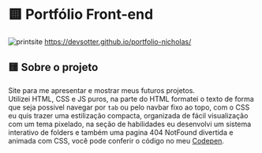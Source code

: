  
<h1>🟨 Portfólio Front-end</h1>

![printsite](https://user-images.githubusercontent.com/112256391/192150142-bac22f4f-7eb3-4a96-bad3-1da2fea293ba.png)
  https://devsotter.github.io/portfolio-nicholas/

<h2>🟨 Sobre o projeto </h2>

<p>Site para me apresentar e mostrar meus futuros projetos.<br>
Utilizei HTML, CSS e JS puros, na parte do HTML formatei o texto de forma que seja possivel navegar por <code>tab</code>
ou pelo navbar fixo ao topo, com o CSS eu quis trazer uma estilização compacta, organizada
de fácil visualização com um tema pixelado, na seção de habilidades 
eu desenvolvi um sistema interativo de folders e também uma pagina 404 NotFound divertida e animada com CSS, você pode conferir o código no meu 
<a href="https://codepen.io/sotter" target="_blank">Codepen</a>.
</p>
